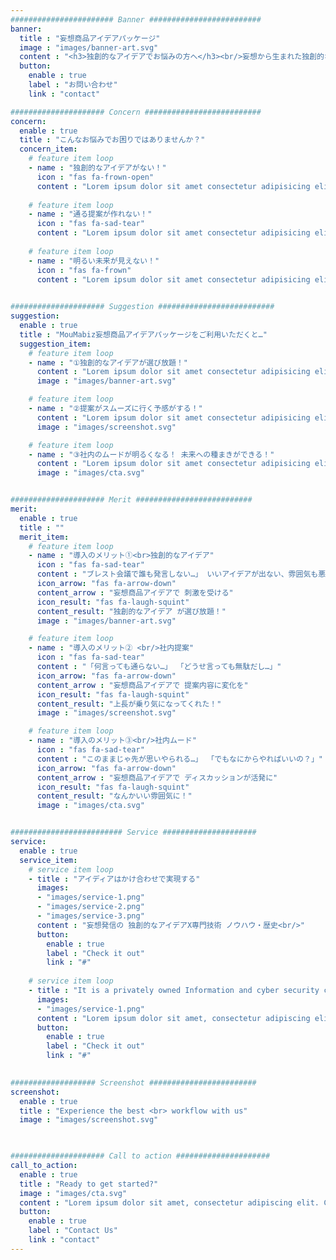 ```yaml
---
####################### Banner #########################
banner:
  title : "妄想商品アイデアパッケージ"
  image : "images/banner-art.svg"
  content : "<h3>独創的なアイデアでお悩みの方へ</h3><br/>妄想から生まれた独創的なアイデア群が、<br/>アイデアでお困りのあなたへ現状打破のきっかけをお届けします。"
  button:
    enable : true
    label : "お問い合わせ"
    link : "contact"

##################### Concern ##########################
concern:
  enable : true
  title : "こんなお悩みでお困りではありませんか？"
  concern_item:
    # feature item loop
    - name : "独創的なアイデアがない！"
      icon : "fas fa-frown-open"
      content : "Lorem ipsum dolor sit amet consectetur adipisicing elit quam nihil"
      
    # feature item loop
    - name : "通る提案が作れない！"
      icon : "fas fa-sad-tear"
      content : "Lorem ipsum dolor sit amet consectetur adipisicing elit quam nihil"
      
    # feature item loop
    - name : "明るい未来が見えない！"
      icon : "fas fa-frown"
      content : "Lorem ipsum dolor sit amet consectetur adipisicing elit quam nihil"
      

##################### Suggestion ##########################
suggestion:
  enable : true
  title : "MouMabiz妄想商品アイデアパッケージをご利用いただくと…"
  suggestion_item:
    # feature item loop
    - name : "①独創的なアイデアが選び放題！"
      content : "Lorem ipsum dolor sit amet consectetur adipisicing elit quam nihil"
      image : "images/banner-art.svg"

    # feature item loop
    - name : "②提案がスムーズに行く予感がする！"
      content : "Lorem ipsum dolor sit amet consectetur adipisicing elit quam nihil"
      image : "images/screenshot.svg"

    # feature item loop
    - name : "③社内のムードが明るくなる！ 未来への種まきができる！"
      content : "Lorem ipsum dolor sit amet consectetur adipisicing elit quam nihil"
      image : "images/cta.svg"      


##################### Merit ##########################
merit:
  enable : true
  title : ""
  merit_item:
    # feature item loop
    - name : "導入のメリット①<br>独創的なアイデア"
      icon : "fas fa-sad-tear"
      content : "ブレスト会議で誰も発言しない…」 いいアイデアが出ない、雰囲気も悪い"
      icon_arrow: "fas fa-arrow-down"
      content_arrow : "妄想商品アイデアで 刺激を受ける"
      icon_result: "fas fa-laugh-squint"
      content_result: "独創的なアイデア が選び放題！"
      image : "images/banner-art.svg"

    # feature item loop
    - name : "導入のメリット② <br/>社内提案"
      icon : "fas fa-sad-tear"
      content : "「何言っても通らない…」 「どうせ言っても無駄だし…」"
      icon_arrow: "fas fa-arrow-down"
      content_arrow : "妄想商品アイデアで 提案内容に変化を"
      icon_result: "fas fa-laugh-squint"
      content_result: "上長が乗り気になってくれた！"
      image : "images/screenshot.svg"

    # feature item loop
    - name : "導入のメリット③<br/>社内ムード"
      icon : "fas fa-sad-tear"
      content : "このままじゃ先が思いやられる…」 「でもなにからやればいいの？」"
      icon_arrow: "fas fa-arrow-down"
      content_arrow : "妄想商品アイデアで ディスカッションが活発に"
      icon_result: "fas fa-laugh-squint"
      content_result: "なんかいい雰囲気に！"
      image : "images/cta.svg"


######################### Service #####################
service:
  enable : true
  service_item:
    # service item loop
    - title : "アイディアはかけ合わせで実現する"
      images:
      - "images/service-1.png"
      - "images/service-2.png"
      - "images/service-3.png"
      content : "妄想発信の 独創的なアイデアX専門技術 ノウハウ・歴史<br/>"
      button:
        enable : true
        label : "Check it out"
        link : "#"
        
    # service item loop
    - title : "It is a privately owned Information and cyber security company"
      images:
      - "images/service-1.png"
      content : "Lorem ipsum dolor sit amet, consectetur adipiscing elit. Consequat tristique eget amet, tempus eu at consecttur. Leo facilisi nunc viverra tellus. Ac laoreet sit vel consquat. consectetur adipiscing elit. Consequat tristique eget amet, tempus eu at consecttur. Leo facilisi nunc viverra tellus. Ac laoreet sit vel consquat."
      button:
        enable : true
        label : "Check it out"
        link : "#"
        

################### Screenshot ########################
screenshot:
  enable : true
  title : "Experience the best <br> workflow with us"
  image : "images/screenshot.svg"

  

##################### Call to action #####################
call_to_action:
  enable : true
  title : "Ready to get started?"
  image : "images/cta.svg"
  content : "Lorem ipsum dolor sit amet, consectetur adipiscing elit. Consequat tristique eget amet, tempus eu at consecttur."
  button:
    enable : true
    label : "Contact Us"
    link : "contact"
---
```

